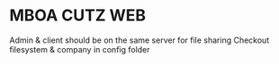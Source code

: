 # MBOA CUTZ WEB

Admin & client should be on the same server  for file sharing
Checkout filesystem & company in config folder